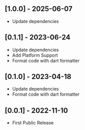 ## [1.0.0] - 2025-06-07

- Update dependencies

## [0.1.1] - 2023-06-24

- Update dependencies
- Add Platform Support
- Format code with dart formatter

## [0.1.0] - 2023-04-18

- Update dependencies
- Format code with dart formatter

## [0.0.1] - 2022-11-10

- First Public Release

